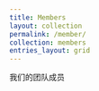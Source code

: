 ```yaml
---
title: Members
layout: collection
permalink: /member/
collection: members
entries_layout: grid
---
```


我们的团队成员